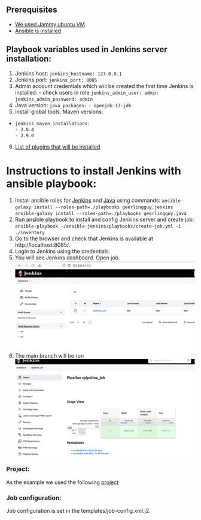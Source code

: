 ## Prerequisites
* [We used Jammy ubuntu VM ](https://github.com/Alliedium/awesome-proxmox)
* [Ansible is installed](https://github.com/Alliedium/awesome-ansible/)

## Playbook variables used in Jenkins server installation:
1. Jenkins host:
    `jenkins_hostname: 127.0.0.1`
2. Jenkins port: 
    `jenkins_port: 8085`
3.  Admin account credentials which will be created the first time Jenkins is installed: - check users in role
    `jenkins_admin_user: admin
     jenkins_admin_password: admin`
4. Java version:
    `java_packages:`
      `- openjdk-17-jdk`
5. Install global tools. Maven versions:
*     jenkins_maven_installations:
      - 3.8.4
      - 3.9.0
6. [List of plugins that will be installed](ListofJenkinsPluginsToBeInstalled.md)

# Instructions to install Jenkins with ansible playbook:
1. Install ansible roles for [Jenkins](https://github.com/geerlingguy/ansible-role-jenkins) and [Java](https://github.com/geerlingguy/ansible-role-java/) using commands:
    `ansible-galaxy install --roles-path=./playbooks geerlingguy.jenkins`
    `ansible-galaxy install --roles-path=./playbooks geerlingguy.java`
2. Run ansible playbook to install and config Jenkins server and create job:
    `ansible-playbook ~/ansible-jenkins/playbooks/create-job.yml -i ./inventory`
3. Go to the browser and check that Jenkins is available at http://localhost:8085/.
4. Login to Jenkins using the credentials.
5. You will see Jenkins dashboard. Open job. ![jenkins_dashboard.png](./images/01jenkins_dashboard.png) 
6. The main branch will be run ![single_pipeline.png](./images/02jenkins_staged_build_view.png)

### Project:
   As the example we used the following [project](https://github.com/Alliedium/springboot-api-rest-example)

### Job configuration:
   Job configuration is set in the templates/job-config.xml.j2.